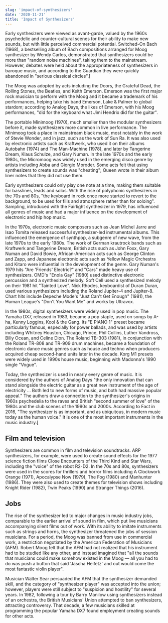 ```yaml
---
slug: 'impact-of-synthesizers'
date: '2020-11-21'
title: 'Impact of Synthesizers'
---
```


Early synthesizers were viewed as avant-garde, valued by the 1960s psychedelic
and counter-cultural scenes for their ability to make new sounds, but with
little perceived commercial potential. Switched-On Bach (1968), a bestselling
album of Bach compositions arranged for Moog synthesizer by Wendy Carlos,
demonstrated that synthesizers could be more than "random noise machines",
taking them to the mainstream. However, debates were held about the
appropriateness of synthesizers in baroque music, and according to the Guardian
they were quickly abandoned in "serious classical circles".[

The Moog was adopted by acts including the Doors, the Grateful Dead, the Rolling
Stones, the Beatles, and Keith Emerson. Emerson was the first major rock
musician to perform with the Moog and it became a trademark of his performances,
helping take his band Emerson, Lake & Palmer to global stardom; according to
Analog Days, the likes of Emerson, with his Moog performances, "did for the
keyboard what Jimi Hendrix did for the guitar".

The portable Minimoog (1970), much smaller than the modular synthesizers before
it, made synthesizers more common in live performance. The Minimoog took a place
in mainstream black music, most notably in the work of Stevie Wonder, and in
jazz, such as the work of Sun Ra. It was also used by electronic artists such as
Kraftwerk, who used it on their albums Autobahn (1974) and The Man-Machine
(1978), and later by Tangerine Dream, Klaus Schulze, and Gary Numan. In the late
1970s and the early 1980s, the Micromoog was widely used in the emerging disco
genre by artists including Abba and Giorgio Moroder. Some acts felt that using
synthesizers to create sounds was "cheating"; Queen wrote in their album liner
notes that they did not use them.

Early synthesizers could only play one note at a time, making them suitable for
basslines, leads and solos. With the rise of polyphonic synthesizers in the 70s
and 80s, "the keyboard in rock once more started to revert to the background, to
be used for fills and atmosphere rather than for soloing". Sampling, introduced
with the Fairlight synthesizer in 1979, has influenced all genres of music and
had a major influence on the development of electronic and hip hop music.

In the 1970s, electronic music composers such as Jean Michel Jarre and Isao
Tomita released successful synthesizer-led instrumental albums. This influenced
the emergence of synthpop, a subgenre of new wave, from the late 1970s to the
early 1980s. The work of German krautrock bands such as Kraftwerk and Tangerine
Dream, British acts such as John Foxx, Gary Numan and David Bowie,
African-American acts such as George Clinton and Zapp, and Japanese electronic
acts such as Yellow Magic Orchestra and Kitaro were influential in the
development of the genre. Gary Numan's 1979 hits "Are 'Friends' Electric?" and
"Cars" made heavy use of synthesizers. OMD's "Enola Gay" (1980) used distinctive
electronic percussion and a synthesized melody. Soft Cell used a synthesized
melody on their 1981 hit "Tainted Love". Nick Rhodes, keyboardist of Duran
Duran, used various synthesizers including the Roland Jupiter-4 and Jupiter-8.
Chart hits include Depeche Mode's "Just Can't Get Enough" (1981), the Human
League's "Don't You Want Me" and works by Ultravox.

In the 1980s, digital synthesizers were widely used in pop music. The Yamaha
DX7, released in 1983, became a pop staple, used on songs by A-ha, Kenny
Loggins, Kool & the Gang. Its "E PIANO 1" preset became particularly famous,
especially for power ballads, and was used by artists including Whitney Houston,
Chicago, Prince, Phil Collins, Luther Vandross, Billy Ocean, and Celine Dion.
The Roland TB-303 (1981), in conjunction with the Roland TR-808 and TR-909 drum
machines, became a foundation of electronic dance music genres such as house and
techno when producers acquired cheap second-hand units later in the decade. Korg
M1 presets were widely used in 1990s house music, beginning with Madonna's 1990
single "Vogue".

Today, the synthesizer is used in nearly every genre of music. It is considered
by the authors of Analog Days "the only innovation that can stand alongside the
electric guitar as a great new instrument of the age of electricity ... Both led
to new forms of music, and both had massive popular appeal." The authors draw a
connection to the synthesizer's origins in 1960s psychedelia to the raves and
British "second summer of love" of the 1980s and the club scenes of the 1990s
and 2000s. According to Fact in 2016, "The synthesizer is as important, and as
ubiquitous, in modern music today as the human voice." It is one of the most
important instruments in the music industry.[

## Film and television

Synthesizers are common in film and television soundtracks. ARP synthesizers,
for example, were used to create sound effects for the 1977 science fiction
films Close Encounters of the Third Kind and Star Wars, including the "voice" of
the robot R2-D2. In the 70s and 80s, synthesizers were used in the scores for
thrillers and horror films including A Clockwork Orange (1971), Apocalypse Now
(1979), The Fog (1980) and Manhunter (1986). They were also used to create
themes for television shows including Knight Rider (1982), Twin Peaks (1990) and
Stranger Things (2016).

## Jobs

The rise of the synthesizer led to major changes in music industry jobs,
comparable to the earlier arrival of sound in film, which put live musicians
accompanying silent films out of work. With its ability to imitate instruments
such as strings and horns, the synthesizer threatened the jobs of session
musicians. For a period, the Moog was banned from use in commercial work, a
restriction negotiated by the American Federation of Musicians (AFM). Robert
Moog felt that the AFM had not realized that his instrument had to be studied
like any other, and instead imagined that "all the sounds that musicians could
make somehow existed in the Moog — all you had to do was push a button that said
'Jascha Heifetz' and out would come the most fantastic violin player".

Musician Walter Sear persuaded the AFM that the synthesizer demanded skill, and
the category of "synthesizer player" was accepted into the union; however,
players were still subject to "suspicion and hostility" for several years. In
1982, following a tour by Barry Manilow using synthesizers instead of an
orchestra, the British Musicians' Union attempted to ban synthesizers,
attracting controversy. That decade, a few musicians skilled at programming the
popular Yamaha DX7 found employment creating sounds for other acts.
